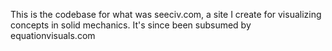 This is the codebase for what was seeciv.com, a site I create for visualizing concepts in solid mechanics. It's since been subsumed by equationvisuals.com

